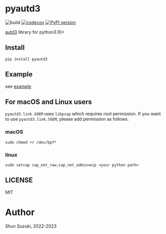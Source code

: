 # pyautd3

![build](https://github.com/shinolab/pyautd3/workflows/build/badge.svg)
[![codecov](https://codecov.io/gh/shinolab/pyautd3/graph/badge.svg)](https://codecov.io/gh/shinolab/pyautd3)
[![PyPI version](https://img.shields.io/pypi/v/pyautd3)](https://pypi.org/project/pyautd3/)

[autd3](https://github.com/shinolab/autd3-rs) library for python3.10+

## Install

```
pip install pyautd3
```

## Example

see [example](./example)

## For macOS and Linux users

`pyautd3.link.SOEM` uses `libpcap` which requires root permission.
If you want to use `pyautd3.link.SOEM`, please add permission as follows.

### macOS

```
sudo chmod +r /dev/bpf*
```

### linux

```
sudo setcap cap_net_raw,cap_net_admin=eip <your python path>
```

## LICENSE

MIT

# Author

Shun Suzuki, 2022-2023
